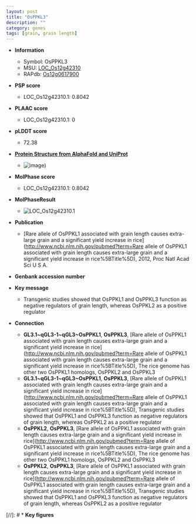 ```yaml
---
layout: post
title: "OsPPKL3"
description: ""
category: genes
tags: [grain, grain length]
---
```


* **Information**  
    + Symbol: OsPPKL3  
    + MSU: [LOC_Os12g42310](http://rice.plantbiology.msu.edu/cgi-bin/ORF_infopage.cgi?orf=LOC_Os12g42310)  
    + RAPdb: [Os12g0617900](http://rapdb.dna.affrc.go.jp/viewer/gbrowse_details/irgsp1?name=Os12g0617900)  

* **PSP score**  
    + LOC_Os12g42310.1: 0.8042 

* **PLAAC score**  
    + LOC_Os12g42310.1: 0 

* **pLDDT score**
    + 72.38

* **[Protein Structure from AlphaFold and UniProt](https://www.uniprot.org/uniprotkb/Q2QM47/entry#structure)**
    + ![image](https://ricepsp.github.io/images/Q2/AF-Q2QM47-F1.png))

* **MolPhase score**
    + LOC_Os12g42310.1: 0.8042

* **MolPhaseResult**
    + ![LOC_Os12g42310.1](https://ricepsp.github.io/pictures/LOC_Os12g/LOC_Os12g42310.1.png)

* **Publication**  
    + [Rare allele of OsPPKL1 associated with grain length causes extra-large grain and a significant yield increase in rice](http://www.ncbi.nlm.nih.gov/pubmed?term=Rare allele of OsPPKL1 associated with grain length causes extra-large grain and a significant yield increase in rice%5BTitle%5D), 2012, Proc Natl Acad Sci U S A.

* **Genbank accession number**  

* **Key message**  
    + Transgenic studies showed that OsPPKL1 and OsPPKL3 function as negative regulators of grain length, whereas OsPPKL2 as a positive regulator

* **Connection**  
    + __GL3.1~qGL3-1~qGL3~OsPPKL1__, __OsPPKL3__, [Rare allele of OsPPKL1 associated with grain length causes extra-large grain and a significant yield increase in rice](http://www.ncbi.nlm.nih.gov/pubmed?term=Rare allele of OsPPKL1 associated with grain length causes extra-large grain and a significant yield increase in rice%5BTitle%5D), The rice genome has other two OsPPKL1 homologs, OsPPKL2 and OsPPKL3
    + __GL3.1~qGL3-1~qGL3~OsPPKL1__, __OsPPKL3__, [Rare allele of OsPPKL1 associated with grain length causes extra-large grain and a significant yield increase in rice](http://www.ncbi.nlm.nih.gov/pubmed?term=Rare allele of OsPPKL1 associated with grain length causes extra-large grain and a significant yield increase in rice%5BTitle%5D), Transgenic studies showed that OsPPKL1 and OsPPKL3 function as negative regulators of grain length, whereas OsPPKL2 as a positive regulator
    + __OsPPKL2__, __OsPPKL3__, [Rare allele of OsPPKL1 associated with grain length causes extra-large grain and a significant yield increase in rice](http://www.ncbi.nlm.nih.gov/pubmed?term=Rare allele of OsPPKL1 associated with grain length causes extra-large grain and a significant yield increase in rice%5BTitle%5D), The rice genome has other two OsPPKL1 homologs, OsPPKL2 and OsPPKL3
    + __OsPPKL2__, __OsPPKL3__, [Rare allele of OsPPKL1 associated with grain length causes extra-large grain and a significant yield increase in rice](http://www.ncbi.nlm.nih.gov/pubmed?term=Rare allele of OsPPKL1 associated with grain length causes extra-large grain and a significant yield increase in rice%5BTitle%5D), Transgenic studies showed that OsPPKL1 and OsPPKL3 function as negative regulators of grain length, whereas OsPPKL2 as a positive regulator

[//]: # * **Key figures**  


